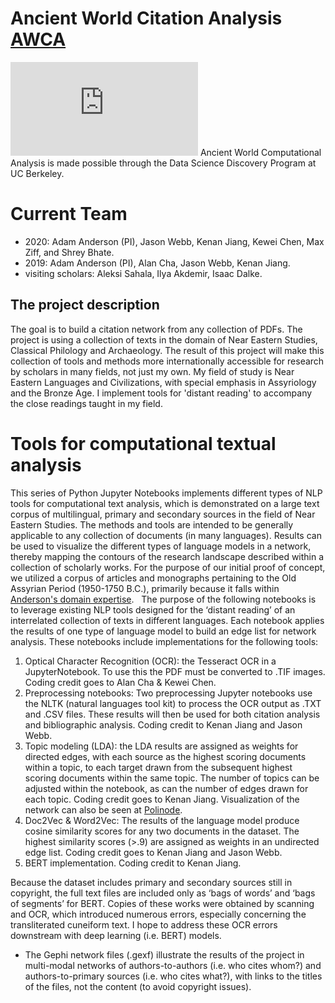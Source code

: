 # Ancient World Citation Analysis [AWCA](https://github.com/admndrsn/AWCA/blob/master/AWCA_Poster_AAContent_2020.pdf)
![AWCA](https://github.com/admndrsn/AWCA/blob/master/AWCA_Poster_AAContent_2020.pdf)
Ancient World Computational Analysis is made possible through the Data Science Discovery Program at UC Berkeley.

# Current Team
- 2020: Adam Anderson (PI), Jason Webb, Kenan Jiang, Kewei Chen, Max Ziff, and Shrey Bhate.
- 2019: Adam Anderson (PI), Alan Cha, Jason Webb, Kenan Jiang.
- visiting scholars: Aleksi Sahala, Ilya Akdemir, Isaac Dalke.

## The project description
The goal is to build a citation network from any collection of PDFs. The project is using a collection of texts in the domain of Near Eastern Studies, Classical Philology and Archaeology. The result of this project will make this collection of tools and methods more internationally accessible for research by scholars in many fields, not just my own. My field of study is Near Eastern Languages and Civilizations, with special emphasis in Assyriology and the Bronze Age. I implement tools for 'distant reading' to accompany the close readings taught in my field.

# Tools for computational textual analysis
This series of Python Jupyter Notebooks implements different types of NLP tools for computational text analysis, which is demonstrated on a large text corpus of multilingual, primary and secondary sources in the field of Near Eastern Studies. The methods and tools are intended to be generally applicable to any collection of documents (in many languages). Results can be used to visualize the different types of language models in a network, thereby mapping the contours of the research landscape described within a collection of scholarly works. For the purpose of our initial proof of concept, we utilized a corpus of articles and monographs pertaining to the Old Assyrian Period (1950-1750 B.C.), primarily because it falls within [Anderson's domain expertise](https://montallen.academia.edu/AdamAnderson).
 
The purpose of the following notebooks is to leverage existing NLP tools designed for the ‘distant reading’ of an interrelated collection of texts in different languages. Each notebook applies the results of one type of language model to build an edge list for network analysis. These notebooks include implementations for the following tools:

1. Optical Character Recognition (OCR): the Tesseract OCR in a JupyterNotebook. To use this the PDF must be converted to .TIF images. Coding credit goes to Alan Cha & Kewei Chen.
2. Preprocessing notebooks: Two preprocessing Jupyter notebooks use the NLTK (natural languages tool kit) to process the OCR output as .TXT and .CSV files. These results will then be used for both citation analysis and bibliographic analysis. Coding credit to Kenan Jiang and Jason Webb.
3. Topic modeling (LDA): the LDA results are assigned as weights for directed edges, with each source as the highest scoring documents within a topic, to each target drawn from the subsequent highest scoring documents within the same topic. The number of topics can be adjusted within the notebook, as can the number of edges drawn for each topic. Coding credit goes to Kenan Jiang. Visualization of the network can also be seen at [Polinode](https://app.polinode.com/networks/explore/5e454320abfe3e0016cb91c5).
4. Doc2Vec & Word2Vec: The results of the language model produce cosine similarity scores for any two documents in the dataset. The highest similarity scores (>.9) are assigned as weights in an undirected edge list. Coding credit goes to Kenan Jiang and Jason Webb.
5. BERT implementation. Coding credit to Kenan Jiang.

Because the dataset includes primary and secondary sources still in copyright, the full text files are included only as ‘bags of words’ and ‘bags of segments’ for BERT. Copies of these works were obtained by scanning and OCR, which introduced numerous errors, especially concerning the transliterated cuneiform text. I hope to address these OCR errors downstream with deep learning (i.e. BERT) models.

* The Gephi network files (.gexf) illustrate the results of the project in multi-modal networks of authors-to-authors (i.e. who cites whom?) and authors-to-primary sources (i.e. who cites what?), with links to the titles of the files, not the content (to avoid copyright issues). 
